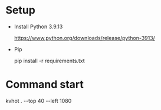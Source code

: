 # Setup

- Install Python 3.9.13
  
  https://www.python.org/downloads/release/python-3913/
 
- Pip

  pip install -r requirements.txt

# Command start 
kvhot . --top 40 --left 1080

